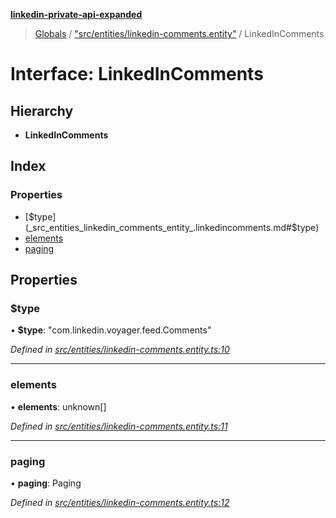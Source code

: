 **[linkedin-private-api-expanded](../README.md)**

> [Globals](../globals.md) / ["src/entities/linkedin-comments.entity"](../modules/_src_entities_linkedin_comments_entity_.md) / LinkedInComments

# Interface: LinkedInComments

## Hierarchy

* **LinkedInComments**

## Index

### Properties

* [$type](_src_entities_linkedin_comments_entity_.linkedincomments.md#$type)
* [elements](_src_entities_linkedin_comments_entity_.linkedincomments.md#elements)
* [paging](_src_entities_linkedin_comments_entity_.linkedincomments.md#paging)

## Properties

### $type

•  **$type**: \"com.linkedin.voyager.feed.Comments\"

*Defined in [src/entities/linkedin-comments.entity.ts:10](https://github.com/khanhtranngoccva/linkedin-private-api/blob/a93f067/src/entities/linkedin-comments.entity.ts#L10)*

___

### elements

•  **elements**: unknown[]

*Defined in [src/entities/linkedin-comments.entity.ts:11](https://github.com/khanhtranngoccva/linkedin-private-api/blob/a93f067/src/entities/linkedin-comments.entity.ts#L11)*

___

### paging

•  **paging**: Paging

*Defined in [src/entities/linkedin-comments.entity.ts:12](https://github.com/khanhtranngoccva/linkedin-private-api/blob/a93f067/src/entities/linkedin-comments.entity.ts#L12)*
